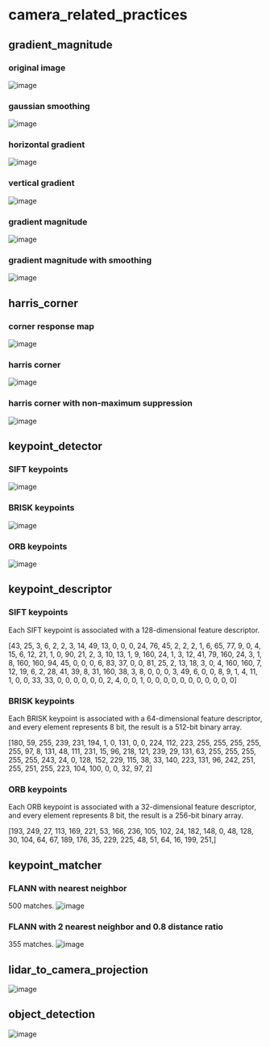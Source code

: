 # camera_related_practices
## gradient_magnitude
### original image
![image](images/original_image.png)

### gaussian smoothing
![image](images/gaussian_smoothing.jpg)

### horizontal gradient
![image](images/horizontal_gradient.jpg)

### vertical gradient
![image](images/vertical_gradient.jpg)

### gradient magnitude
![image](images/gradient_magnitude.jpg)

### gradient magnitude with smoothing
![image](images/gradient_magnitude_with_smoothing.jpg)

## harris_corner
### corner response map
![image](images/corner_response_map.png)

### harris corner
![image](images/harris_corner.png)

### harris corner with non-maximum suppression
![image](images/nms_harris_corner.png)

## keypoint_detector
### SIFT keypoints
![image](images/sift_keypoints.png)
### BRISK keypoints
![image](images/brisk_keypoints.png)
### ORB keypoints
![image](images/orb_keypoints.png)

## keypoint_descriptor
### SIFT keypoints
Each SIFT keypoint is associated with a 128-dimensional feature descriptor.

[43, 25, 3, 6, 2, 2, 3, 14, 49, 13, 0, 0, 0, 24, 76, 45, 2, 2, 2, 1, 6, 65, 77, 9, 0, 4, 15, 6, 12, 21, 1, 0, 90, 21, 2, 3, 10, 13, 1, 9, 160, 24, 1, 3, 12, 41, 79, 160, 24, 3, 1, 8, 160, 160, 94, 45, 0, 0, 0, 6, 83, 37, 0, 0, 81, 25, 2, 13, 18, 3, 0, 4, 160, 160, 7, 12, 19, 6, 2, 28, 41, 39, 8, 31, 160, 38, 3, 8, 0, 0, 0, 3, 49, 6, 0, 0, 8, 9, 1, 4, 11, 1, 0, 0, 33, 33, 0, 0, 0, 0, 0, 0, 2, 4, 0, 0, 1, 0, 0, 0, 0, 0, 0, 0, 0, 0, 0, 0]
### BRISK keypoints
Each BRISK keypoint is associated with a 64-dimensional feature descriptor, and every element represents 8 bit, the result is a 512-bit binary array.

[180, 59, 255, 239, 231, 194, 1, 0, 131, 0, 0, 224, 112, 223, 255, 255, 255, 255, 255, 97, 8, 131, 48, 111, 231, 15, 96, 218, 121, 239, 29, 131, 63, 255, 255, 255, 255, 255, 243, 24, 0, 128, 152, 229, 115, 38, 33, 140, 223, 131, 96, 242, 251, 255, 251, 255, 223, 104, 100, 0, 0, 32, 97, 2]
### ORB keypoints
Each ORB keypoint is associated with a 32-dimensional feature descriptor, and every element represents 8 bit, the result is a 256-bit binary array.

[193, 249, 27, 113, 169, 221, 53, 166, 236, 105, 102, 24, 182, 148, 0, 48, 128, 30, 104, 64, 67, 189, 176, 35, 229, 225, 48, 51, 64, 16, 199, 251,]

## keypoint_matcher
### FLANN with nearest neighbor 
500 matches.
![image](images/flann_nn.png)

### FLANN with 2 nearest neighbor and 0.8 distance ratio
355 matches.
![image](images/flann_knn.png)

## lidar_to_camera_projection
![image](images/lidar_points_to_image_projection.png)

## object_detection
![image](images/object_detection.png)